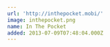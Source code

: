 ```yaml
---
url: 'http://inthepocket.mobi/'
image: inthepocket.png
name: In The Pocket
added: 2013-07-09T07:48:04.000Z
---
```

